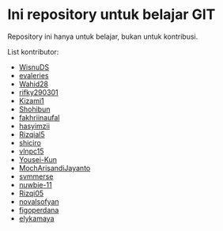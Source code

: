 # Ini repository untuk belajar GIT

Repository ini hanya untuk belajar, bukan untuk kontribusi.


List kontributor:

- [WisnuDS](https://github.com/WisnuDS)
- [evaleries](https://github.com/evaleries)
- [Wahid28](https://github.com/Wahid28)
- [rifky290301](https://github.com/rifky290301)
- [Kizami1](htttps://github.com/Kizami1)
- [Shohibun](https://github.com/Shohibun)
- [fakhriinaufal](https://github.com/fakhriinaufal)
- [hasyimzii](https://github.com/hasyimzii)
- [Rizqial5](https://github.com/Rizqial5)
- [shiciro](https://github.com/shiciro)
- [vlnpc15](https://github.com/vlnpc15)
- [Yousei-Kun](https://github.com/Yousei-kun)
- [MochArisandiJayanto](https://github.com/MochArisandiJayanto)
- [svmmerse](https://github.com/svmmerse)
- [nuwbie-11](https://github.com/nuwbie-11)
- [Rizqi05](https://github.com/Rizqi05)
- [novalsofyan](https://github.com/novalsofyan)
- [figoperdana](https://github.com/figoperdana)
- [elykamaya](https://github.com/elykamaya)
